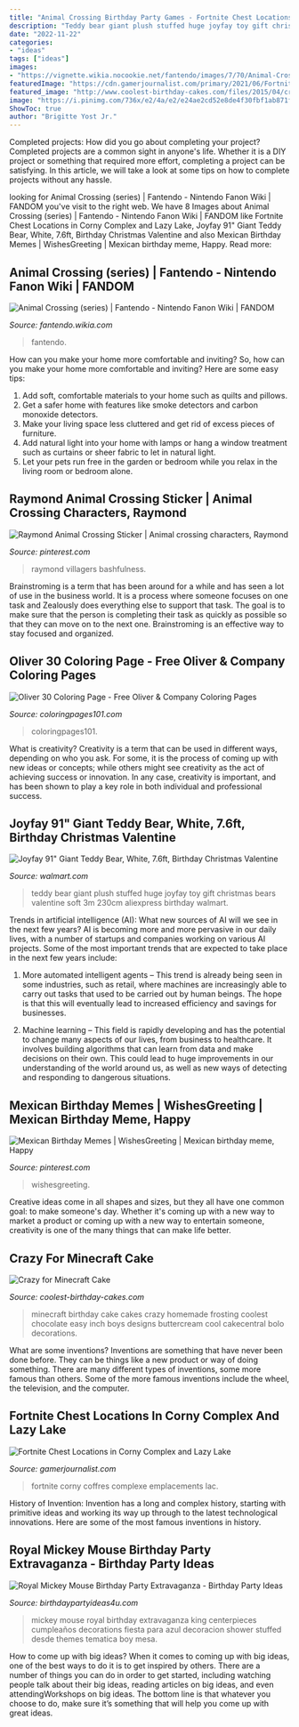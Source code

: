 ```yaml
---
title: "Animal Crossing Birthday Party Games - Fortnite Chest Locations In Corny Complex And Lazy Lake"
description: "Teddy bear giant plush stuffed huge joyfay toy gift christmas bears valentine soft 3m 230cm aliexpress birthday walmart"
date: "2022-11-22"
categories:
- "ideas"
tags: ["ideas"]
images:
- "https://vignette.wikia.nocookie.net/fantendo/images/7/70/Animal-Crossing-Logo.png/revision/latest?cb=20110820192830"
featuredImage: "https://cdn.gamerjournalist.com/primary/2021/06/Fortnite-Chest-Locations-in-Corny-Complex-and-Lazy-Lake.jpg"
featured_image: "http://www.coolest-birthday-cakes.com/files/2015/04/crazy-for-minecraft-74814.jpg"
image: "https://i.pinimg.com/736x/e2/4a/e2/e24ae2cd52e8de4f30fbf1ab871f9b9d.jpg"
ShowToc: true
author: "Brigitte Yost Jr."
---
```



Completed projects: How did you go about completing your project?
Completed projects are a common sight in anyone's life. Whether it is a DIY project or something that required more effort, completing a project can be satisfying. In this article, we will take a look at some tips on how to complete projects without any hassle.

	

		
looking for Animal Crossing (series) | Fantendo - Nintendo Fanon Wiki | FANDOM you've visit to the right web. We have 8 Images about Animal Crossing (series) | Fantendo - Nintendo Fanon Wiki | FANDOM like Fortnite Chest Locations in Corny Complex and Lazy Lake, Joyfay 91&quot; Giant Teddy Bear, White, 7.6ft, Birthday Christmas Valentine and also Mexican Birthday Memes | WishesGreeting | Mexican birthday meme, Happy. Read more:
		
    
## Animal Crossing (series) | Fantendo - Nintendo Fanon Wiki | FANDOM

<img loading=lazy src="https://vignette.wikia.nocookie.net/fantendo/images/7/70/Animal-Crossing-Logo.png/revision/latest?cb=20110820192830" onerror="this.onerror=null;this.src='https://tse3.mm.bing.net/th?id=OIP.bjoOwgEogulgr1Bzl8z3xgHaE_&amp;pid=15.1';" alt="Animal Crossing (series) | Fantendo - Nintendo Fanon Wiki | FANDOM">

_Source: fantendo.wikia.com_

>fantendo. 

	

How can you make your home more comfortable and inviting?
So, how can you make your home more comfortable and inviting? Here are some easy tips: 
1. Add soft, comfortable materials to your home such as quilts and pillows. 
2. Get a safer home with features like smoke detectors and carbon monoxide detectors. 
3. Make your living space less cluttered and get rid of excess pieces of furniture. 
4. Add natural light into your home with lamps or hang a window treatment such as curtains or sheer fabric to let in natural light. 
5. Let your pets run free in the garden or bedroom while you relax in the living room or bedroom alone.

    
## Raymond Animal Crossing Sticker | Animal Crossing Characters, Raymond

<img loading=lazy src="https://i.pinimg.com/736x/e2/4a/e2/e24ae2cd52e8de4f30fbf1ab871f9b9d.jpg" onerror="this.onerror=null;this.src='https://tse2.mm.bing.net/th?id=OIP.Zhsw6BOaELaT3b7MxCj_wgHaJ3&amp;pid=15.1';" alt="Raymond Animal Crossing Sticker | Animal crossing characters, Raymond">

_Source: pinterest.com_

>raymond villagers bashfulness. 

	

Brainstroming is a term that has been around for a while and has seen a lot of use in the business world. It is a process where someone focuses on one task and Zealously does everything else to support that task. The goal is to make sure that the person is completing their task as quickly as possible so that they can move on to the next one. Brainstroming is an effective way to stay focused and organized.

    
## Oliver 30 Coloring Page - Free Oliver &amp; Company Coloring Pages

<img loading=lazy src="http://coloringpages101.com/coloring-pages/Oliver--Company/oliver30_codqf.jpg" onerror="this.onerror=null;this.src='https://tse3.mm.bing.net/th?id=OIP.ntwIKA2CLqTDHLIgCfnYmwHaKX&amp;pid=15.1';" alt="Oliver 30 Coloring Page - Free Oliver &amp; Company Coloring Pages">

_Source: coloringpages101.com_

>coloringpages101. 

	

What is creativity?
Creativity is a term that can be used in different ways, depending on who you ask. For some, it is the process of coming up with new ideas or concepts; while others might see creativity as the act of achieving success or innovation. In any case, creativity is important, and has been shown to play a key role in both individual and professional success.

    
## Joyfay 91&quot; Giant Teddy Bear, White, 7.6ft, Birthday Christmas Valentine

<img loading=lazy src="https://i5.walmartimages.com/asr/08412e14-4b9a-42bf-84a7-bc86c8a61428_1.b299c556c54feb17b8ee985e794ec22d.jpeg" onerror="this.onerror=null;this.src='https://tse1.mm.bing.net/th?id=OIP.JGD6YkEgEQVLvkFOvsSPTwHaLN&amp;pid=15.1';" alt="Joyfay 91&quot; Giant Teddy Bear, White, 7.6ft, Birthday Christmas Valentine">

_Source: walmart.com_

>teddy bear giant plush stuffed huge joyfay toy gift christmas bears valentine soft 3m 230cm aliexpress birthday walmart. 

	

Trends in artificial intelligence (AI): What new sources of AI will we see in the next few years?
AI is becoming more and more pervasive in our daily lives, with a number of startups and companies working on various AI projects. Some of the most important trends that are expected to take place in the next few years include:
1. More automated intelligent agents – This trend is already being seen in some industries, such as retail, where machines are increasingly able to carry out tasks that used to be carried out by human beings. The hope is that this will eventually lead to increased efficiency and savings for businesses.

2. Machine learning – This field is rapidly developing and has the potential to change many aspects of our lives, from business to healthcare. It involves building algorithms that can learn from data and make decisions on their own. This could lead to huge improvements in our understanding of the world around us, as well as new ways of detecting and responding to dangerous situations.

    
## Mexican Birthday Memes | WishesGreeting | Mexican Birthday Meme, Happy

<img loading=lazy src="https://i.pinimg.com/736x/13/87/44/138744ed599594cfad9e94c418a26dc3.jpg" onerror="this.onerror=null;this.src='https://tse3.mm.bing.net/th?id=OIP.RMlYazrGfER_l42_xYW7bgHaHG&amp;pid=15.1';" alt="Mexican Birthday Memes | WishesGreeting | Mexican birthday meme, Happy">

_Source: pinterest.com_

>wishesgreeting. 

	

Creative ideas come in all shapes and sizes, but they all have one common goal: to make someone's day. Whether it's coming up with a new way to market a product or coming up with a new way to entertain someone, creativity is one of the many things that can make life better.

    
## Crazy For Minecraft Cake

<img loading=lazy src="http://www.coolest-birthday-cakes.com/files/2015/04/crazy-for-minecraft-74814.jpg" onerror="this.onerror=null;this.src='https://tse4.mm.bing.net/th?id=OIP.TekUHnH6b2Vw-jekj7nAwQHaJ4&amp;pid=15.1';" alt="Crazy for Minecraft Cake">

_Source: coolest-birthday-cakes.com_

>minecraft birthday cake cakes crazy homemade frosting coolest chocolate easy inch boys designs buttercream cool cakecentral bolo decorations. 

	

What are some inventions?
Inventions are something that have never been done before. They can be things like a new product or way of doing something. There are many different types of inventions, some more famous than others. Some of the more famous inventions include the wheel, the television, and the computer.

    
## Fortnite Chest Locations In Corny Complex And Lazy Lake

<img loading=lazy src="https://cdn.gamerjournalist.com/primary/2021/06/Fortnite-Chest-Locations-in-Corny-Complex-and-Lazy-Lake.jpg" onerror="this.onerror=null;this.src='https://tse1.mm.bing.net/th?id=OIP.LJ1G9rogssLTrqmuSrikWQHaEK&amp;pid=15.1';" alt="Fortnite Chest Locations in Corny Complex and Lazy Lake">

_Source: gamerjournalist.com_

>fortnite corny coffres complexe emplacements lac. 

	

History of Invention:
Invention has a long and complex history, starting with primitive ideas and working its way up through to the latest technological innovations. Here are some of the most famous inventions in history.

    
## Royal Mickey Mouse Birthday Party Extravaganza - Birthday Party Ideas

<img loading=lazy src="http://www.birthdaypartyideas4u.com/wp-content/uploads/2017/06/Royal-Mickey-Mouse-Birthday-Party-Extravaganza-Stuffed-Centerpieces-600x648.jpeg" onerror="this.onerror=null;this.src='https://tse3.mm.bing.net/th?id=OIP.Z6x3XCwycA8BAXKRnAI7gQHaH_&amp;pid=15.1';" alt="Royal Mickey Mouse Birthday Party Extravaganza - Birthday Party Ideas">

_Source: birthdaypartyideas4u.com_

>mickey mouse royal birthday extravaganza king centerpieces cumpleaños decorations fiesta para azul decoracion shower stuffed desde themes tematica boy mesa. 

	

How to come up with big ideas?
When it comes to coming up with big ideas, one of the best ways to do it is to get inspired by others. There are a number of things you can do in order to get started, including watching people talk about their big ideas, reading articles on big ideas, and even attendingWorkshops on big ideas. The bottom line is that whatever you choose to do, make sure it’s something that will help you come up with great ideas.

